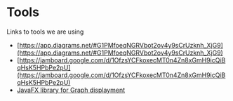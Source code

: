 # Tools

Links to tools we are using

* [https://app.diagrams.net/#G1PMfoeqNGRVbot2ov4y9sCrUzknh_XjG9](https://app.diagrams.net/#G1PMfoeqNGRVbot2ov4y9sCrUzknh_XjG9)
* [https://jamboard.google.com/d/1OfzsYCFkoxecMT0n4Zn8xGmH9icQiBqHsK5HPbPe2pU](https://jamboard.google.com/d/1OfzsYCFkoxecMT0n4Zn8xGmH9icQiBqHsK5HPbPe2pU)
* [JavaFX library for Graph displayment](https://github.com/brunomnsilva/JavaFXSmartGraph)